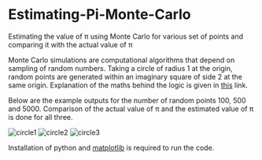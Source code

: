 # Estimating-Pi-Monte-Carlo
Estimating the value of &#960; using Monte Carlo for various set of points and comparing it with the actual value of &#960;

Monte Carlo simulations are computational algorithms that depend on sampling of random numbers.
Taking a circle of radius 1 at the origin, random points are generated within an imaginary square of side 2 at the same origin.
Explanation of the maths behind the logic is given in [this](https://www.geeksforgeeks.org/estimating-value-pi-using-monte-carlo/) link.

Below are the example outputs for the number of random points 100, 500 and 5000. Comparison of the actual value of &#960; and the estimated value of &#960; is done for all three.


![circle1](https://user-images.githubusercontent.com/20883037/197213174-18a96cfe-cbb0-4856-bcd2-5d2e9083a235.png)
![circle2](https://user-images.githubusercontent.com/20883037/197213224-749a5a31-67f1-495c-8c2f-273e3ee1cfc0.png)
![circle3](https://user-images.githubusercontent.com/20883037/197213310-cb9075b8-c97a-49a2-8948-7150a5d9bce5.png)

Installation of python and [matplotlib](https://matplotlib.org/stable/users/installing/index.html) is required to run the code.
